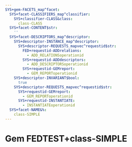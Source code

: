 ```yaml
---
SYS+gem-FACETS_map^facet:
  SYS+facet-CLASSIFIERS_map^classifier:
    SYS+classifier-CLASS&class:
      class-CLASS
  SYS+facet-CONTENT$str:
    ''
  SYS+facet-DESCRIPTORS_map^descriptor:
    SYS+descriptor-INSTANCE_map^descriptor:
      SYS+descriptor-REQUESTS_mapvec^requestid$str:
        FED+requestid-ADDrelations:
          - ADD_RELATIONSoperationid
        SYS+requestid-ADDdescriptors:
          - ADD_DESCRIPTORSoperationid
        SYS+requestid-GEMreport:
          - GEM_REPORToperationid
    SYS+descriptor-INVARIANT$bool:
      true
    SYS+descriptor-REQUESTS_mapvec^requestid$str:
      SYS+requestid-GEMreport:
        - GEM_REPORToperationid
      SYS+requestid-INSTANTIATE:
        - INSTANTIATEoperationid
  SYS+facet-NAME&%:
    class-SIMPLE
---
```

# Gem FEDTEST+class-SIMPLE

